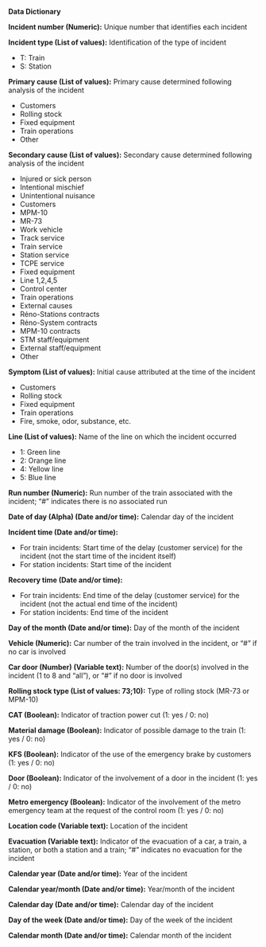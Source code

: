 
**Data Dictionary**

**Incident number (Numeric):** Unique number that identifies each incident

**Incident type (List of values):** Identification of the type of incident

* T: Train
* S: Station

**Primary cause (List of values):** Primary cause determined following analysis of the incident

* Customers
* Rolling stock
* Fixed equipment
* Train operations
* Other

**Secondary cause (List of values):** Secondary cause determined following analysis of the incident

* Injured or sick person
* Intentional mischief
* Unintentional nuisance
* Customers
* MPM-10
* MR-73
* Work vehicle
* Track service
* Train service
* Station service
* TCPE service
* Fixed equipment
* Line 1,2,4,5
* Control center
* Train operations
* External causes
* Réno-Stations contracts
* Réno-System contracts
* MPM-10 contracts
* STM staff/equipment
* External staff/equipment
* Other

**Symptom (List of values):** Initial cause attributed at the time of the incident

* Customers
* Rolling stock
* Fixed equipment
* Train operations
* Fire, smoke, odor, substance, etc.

**Line (List of values):** Name of the line on which the incident occurred

* 1: Green line
* 2: Orange line
* 4: Yellow line
* 5: Blue line

**Run number (Numeric):** Run number of the train associated with the incident; “#” indicates there is no associated run

**Date of day (Alpha) (Date and/or time):** Calendar day of the incident

**Incident time (Date and/or time):**

* For train incidents: Start time of the delay (customer service) for the incident (not the start time of the incident itself)
* For station incidents: Start time of the incident

**Recovery time (Date and/or time):**

* For train incidents: End time of the delay (customer service) for the incident (not the actual end time of the incident)
* For station incidents: End time of the incident

**Day of the month (Date and/or time):** Day of the month of the incident

**Vehicle (Numeric):** Car number of the train involved in the incident, or “#” if no car is involved

**Car door (Number) (Variable text):** Number of the door(s) involved in the incident (1 to 8 and “all”), or “#” if no door is involved

**Rolling stock type (List of values: 73;10):** Type of rolling stock (MR-73 or MPM-10)

**CAT (Boolean):** Indicator of traction power cut (1: yes / 0: no)

**Material damage (Boolean):** Indicator of possible damage to the train (1: yes / 0: no)

**KFS (Boolean):** Indicator of the use of the emergency brake by customers (1: yes / 0: no)

**Door (Boolean):** Indicator of the involvement of a door in the incident (1: yes / 0: no)

**Metro emergency (Boolean):** Indicator of the involvement of the metro emergency team at the request of the control room (1: yes / 0: no)

**Location code (Variable text):** Location of the incident

**Evacuation (Variable text):** Indicator of the evacuation of a car, a train, a station, or both a station and a train; “#” indicates no evacuation for the incident

**Calendar year (Date and/or time):** Year of the incident

**Calendar year/month (Date and/or time):** Year/month of the incident

**Calendar day (Date and/or time):** Calendar day of the incident

**Day of the week (Date and/or time):** Day of the week of the incident

**Calendar month (Date and/or time):** Calendar month of the incident
